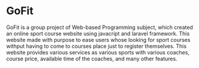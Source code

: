 # GoFit
GoFit is a group project of Web-based Programming subject, which created an online sport course website using javacript and laravel framework. This website made with purpose to ease users whose looking for sport courses withput having to come to courses place just to register themselves. This website provides various services as various sports with various coaches, course price, available time of the coaches, and many other features. 
